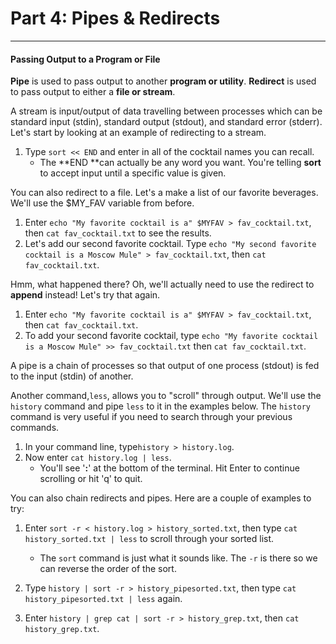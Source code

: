 # Part 4: Pipes & Redirects

---

#### Passing Output to a Program or File

**Pipe** is used to pass output to another **program or utility**. **Redirect** is used to pass output to either a **file or stream**.

A stream is input/output of data travelling between processes which can be standard input \(stdin\), standard output \(stdout\), and standard error \(stderr\). Let's start by looking at an example of redirecting to a stream.

1. Type `sort << END` and enter in all of the cocktail names you can recall.
   * The **END **can actually be any word you want. You're telling **sort** to accept input until a specific value is given.

You can also redirect to a file. Let's a make a list of our favorite beverages. We'll use the $MY\_FAV variable from before.

1. Enter `echo "My favorite cocktail is a" $MYFAV > fav_cocktail.txt`, then `cat fav_cocktail.txt` to see the results.
2. Let's add our second favorite cocktail. Type `echo "My second favorite cocktail is a Moscow Mule" > fav_cocktail.txt`, then `cat fav_cocktail.txt`.

Hmm, what happened there? Oh, we'll actually need to use the redirect to **append** instead! Let's try that again.

1. Enter `echo "My favorite cocktail is a" $MYFAV > fav_cocktail.txt`, then `cat fav_cocktail.txt`.
2. To add your second favorite cocktail, type `echo "My favorite cocktail is a Moscow Mule" >> fav_cocktail.txt` then `cat fav_cocktail.txt`.

A pipe is a chain of processes so that output of one process \(stdout\) is fed to the input \(stdin\) of another.

Another command,`less`, allows you to "scroll" through output. We'll use the `history` command and pipe `less` to it in the examples below. The `history` command is very useful if you need to search through your previous commands.

1. In your command line, type`history > history.log`.
2. Now enter `cat history.log | less`.
   * You'll see '**:**' at the bottom of the terminal. Hit Enter to continue scrolling or hit 'q' to quit.

You can also chain redirects and pipes. Here are a couple of examples to try:

1. Enter `sort -r < history.log > history_sorted.txt`, then type `cat history_sorted.txt | less` to scroll through your sorted list.

   * The `sort` command is just what it sounds like. The `-r` is there so we can reverse the order of the sort.

2. Type `history | sort -r > history_pipesorted.txt`, then type `cat history_pipesorted.txt | less` again.

3. Enter `history | grep cat | sort -r > history_grep.txt`, then `cat history_grep.txt`.



